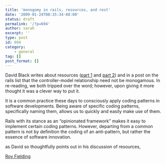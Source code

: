 ```yaml
---
title: 'monogomy in rails, resources, and rest'
date: '2009-01-24T08:35:34-08:00'
status: draft
permalink: '/?p=694'
author: sarah
excerpt: ''
type: post
id: 694
category:
    - general
tag: []
post_format: []
---
```

David Black writes about resources ([part 1](http://dablog.rubypal.com/2008/3/23/splitting-hairs-over-resource) and [part 2](http://dablog.rubypal.com/2008/4/24/splitting-hairs-over-resource-part-2)) and in a post on the rails list that the controller-model relationship need not be monogamous. In re-reading, we both tripped over the word; however, upon giving it more thought it was a clever way to put it.

It is a common practice these days to consciously apply coding patterns in software developments. Being aware of specific coding patterns, specifically naming them, allows us to quickly and easily make use of them.

Rails with its stance as an “opinionated framework” makes it easy to implement certain coding patterns. However, departing from a common pattern is not by definition the coding of an anti-pattern, but rather the essence of software innovation.

as David so thoughtfully points out in his discussion of resources,

[Roy Fielding](http://en.wikipedia.org/wiki/Roy_Fielding)